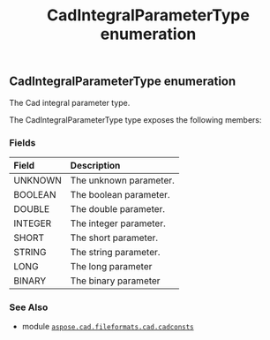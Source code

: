 ﻿---
title: CadIntegralParameterType enumeration
second_title: Aspose.CAD for Python via .NET API References
description: 
type: docs
weight: 210
url: /aspose.cad.fileformats.cad.cadconsts/cadintegralparametertype/
is_root: false
---

## CadIntegralParameterType enumeration

The Cad integral parameter type.



The CadIntegralParameterType type exposes the following members:

### Fields
| Field | Description |
| :- | :- |
| UNKNOWN | The unknown parameter. |
| BOOLEAN | The boolean parameter. |
| DOUBLE | The double parameter. |
| INTEGER | The integer parameter. |
| SHORT | The short parameter. |
| STRING | The string parameter. |
| LONG | The long parameter |
| BINARY | The binary parameter |



### See Also
* module [`aspose.cad.fileformats.cad.cadconsts`](..)
